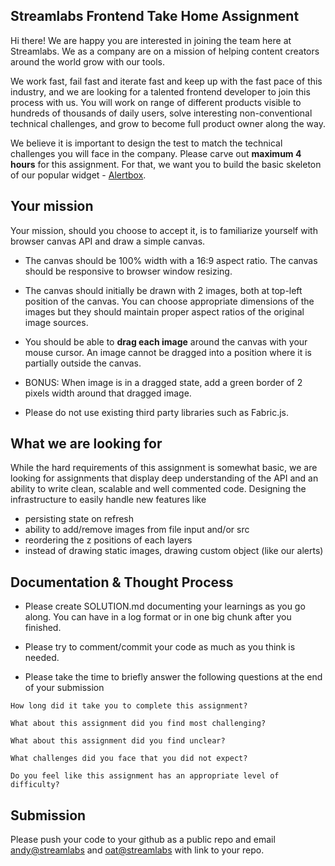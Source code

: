 ## Streamlabs Frontend Take Home Assignment

Hi there! We are happy you are interested in joining the team here at Streamlabs. We as a company are on a mission of helping content creators around the world grow with our tools.

We work fast, fail fast and iterate fast and keep up with the fast pace of this industry, and we are looking for a talented frontend developer to join this process with us. You will work on range of different products visible to hundreds of thousands of daily users, solve interesting non-conventional technical challenges, and grow to become full product owner along the way.

We believe it is important to design the test to match the technical challenges you will face in the company. Please carve out **maximum 4 hours** for this assignment. For that, we want you to build the basic skeleton of our popular widget - [Alertbox](https://streamlabs.com/obs-widgets/alert-box).

## Your mission

Your mission, should you choose to accept it, is to familiarize yourself with browser canvas API and draw a simple canvas.

- The canvas should be 100% width with a 16:9 aspect ratio. The canvas should be responsive to browser window resizing.

- The canvas should initially be drawn with 2 images, both at top-left position of the canvas. You can choose appropriate dimensions of the images but they should maintain proper aspect ratios of the original image sources.

- You should be able to **drag each image** around the canvas with your mouse cursor. An image cannot be dragged into a position where it is partially outside the canvas.

- BONUS: When image is in a dragged state, add a green border of 2 pixels width around that dragged image.

- Please do not use existing third party libraries such as Fabric.js.

## What we are looking for

While the hard requirements of this assignment is somewhat basic, we are looking for assignments that display deep understanding of the API and an ability to write clean, scalable and well commented code. Designing the infrastructure to easily handle new features like

- persisting state on refresh
- ability to add/remove images from file input and/or src
- reordering the z positions of each layers
- instead of drawing static images, drawing custom object (like our alerts)

## Documentation & Thought Process

- Please create SOLUTION.md documenting your learnings as you go along. You can have in a log format or in one big chunk after you finished.

- Please try to comment/commit your code as much as you think is needed.

- Please take the time to briefly answer the following questions at the end of your submission

```
How long did it take you to complete this assignment?

What about this assignment did you find most challenging?

What about this assignment did you find unclear?

What challenges did you face that you did not expect?

Do you feel like this assignment has an appropriate level of difficulty?
```

## Submission

Please push your code to your github as a public repo and email [andy@streamlabs](mailto:andy@streamlabs.com) and [oat@streamlabs](mailto:oat@streamlabs.com) with link to your repo.
